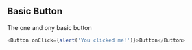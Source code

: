## Basic Button

The one and ony basic button

```js
<Button onClick={alert('You clicked me!')}>Button</Button>
```
